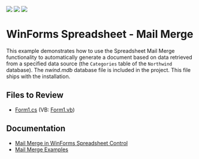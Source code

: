 <!-- default badges list -->
![](https://img.shields.io/endpoint?url=https://codecentral.devexpress.com/api/v1/VersionRange/128614039/23.2.3%2B)
[![](https://img.shields.io/badge/Open_in_DevExpress_Support_Center-FF7200?style=flat-square&logo=DevExpress&logoColor=white)](https://supportcenter.devexpress.com/ticket/details/T109352)
[![](https://img.shields.io/badge/📖_How_to_use_DevExpress_Examples-e9f6fc?style=flat-square)](https://docs.devexpress.com/GeneralInformation/403183)
<!-- default badges end -->

# WinForms Spreadsheet - Mail Merge

This example demonstrates how to use the Spreadsheet Mail Merge functionality to automatically generate a document based on data retrieved from a specified data source (the `Categories` table of the `Northwind` database). The _nwind.mdb_ database file is included in the project. This file ships with the installation.

## Files to Review

* [Form1.cs](./CS/DXApplication1/Form1.cs) (VB: [Form1.vb](./VB/DXApplication1/Form1.vb))

## Documentation

* [Mail Merge in WinForms Spreadsheet Control](https://docs.devexpress.com/WindowsForms/16257/controls-and-libraries/spreadsheet/mail-merge-overview)
* [Mail Merge Examples](https://docs.devexpress.com/WindowsForms/16999/controls-and-libraries/spreadsheet/examples/mail-merge)
